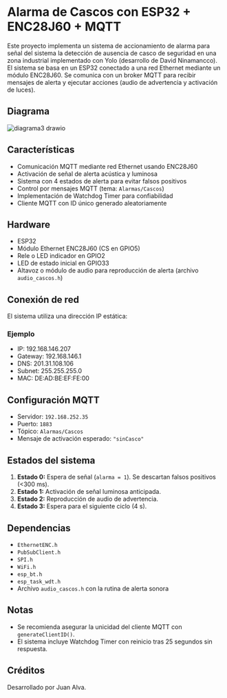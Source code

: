 # Alarma de Cascos con ESP32 + ENC28J60 + MQTT

Este proyecto implementa un sistema de accionamiento de alarma para señal del sistema la detección de ausencia de casco de seguridad en una zona industrial implementado con Yolo (desarrollo de David Ninamancco). El sistema se basa en un ESP32 conectado a una red Ethernet mediante un módulo ENC28J60. Se comunica con un broker MQTT para recibir mensajes de alerta y ejecutar acciones (audio de advertencia y activación de luces).

## Diagrama

![diagrama3 drawio](https://github.com/user-attachments/assets/2df72ee6-fadd-4063-be8c-46ea1c3adee6)

## Características

- Comunicación MQTT mediante red Ethernet usando ENC28J60
- Activación de señal de alerta acústica y luminosa
- Sistema con 4 estados de alerta para evitar falsos positivos
- Control por mensajes MQTT (tema: `Alarmas/Cascos`)
- Implementación de Watchdog Timer para confiabilidad
- Cliente MQTT con ID único generado aleatoriamente

## Hardware

- ESP32
- Módulo Ethernet ENC28J60 (CS en GPIO5)
- Rele o LED indicador en GPIO2
- LED de estado inicial en GPIO33
- Altavoz o módulo de audio para reproducción de alerta (archivo `audio_cascos.h`)

## Conexión de red

El sistema utiliza una dirección IP estática:

### Ejemplo

- IP: 192.168.146.207
- Gateway: 192.168.146.1
- DNS: 201.31.108.106
- Subnet: 255.255.255.0
- MAC: DE:AD:BE:EF:FE:00

## Configuración MQTT

- Servidor: `192.168.252.35`
- Puerto: `1883`
- Tópico: `Alarmas/Cascos`
- Mensaje de activación esperado: `"sinCasco"`

## Estados del sistema

1. **Estado 0:** Espera de señal (`alarma = 1`). Se descartan falsos positivos (<300 ms).
2. **Estado 1:** Activación de señal luminosa anticipada.
3. **Estado 2:** Reproducción de audio de advertencia.
4. **Estado 3:** Espera para el siguiente ciclo (4 s).

## Dependencias

- `EthernetENC.h`
- `PubSubClient.h`
- `SPI.h`
- `WiFi.h`
- `esp_bt.h`
- `esp_task_wdt.h`
- Archivo `audio_cascos.h` con la rutina de alerta sonora

## Notas

- Se recomienda asegurar la unicidad del cliente MQTT con `generateClientID()`.
- El sistema incluye Watchdog Timer con reinicio tras 25 segundos sin respuesta.

## Créditos

Desarrollado por Juan Alva.
